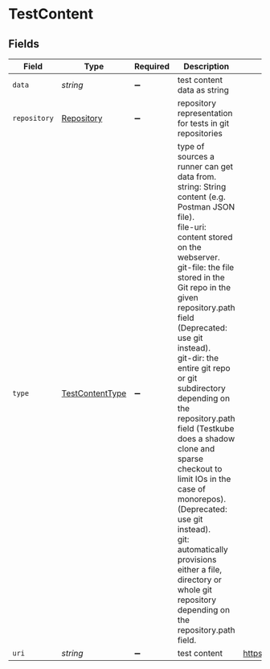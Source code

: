 # TestContent


## Fields

| Field                                                                                                                                                                                                                                                                                                                                                                                                                                                                                                                                                                                                   | Type                                                                                                                                                                                                                                                                                                                                                                                                                                                                                                                                                                                                    | Required                                                                                                                                                                                                                                                                                                                                                                                                                                                                                                                                                                                                | Description                                                                                                                                                                                                                                                                                                                                                                                                                                                                                                                                                                                             | Example                                                                                                                                                                                                                                                                                                                                                                                                                                                                                                                                                                                                 |
| ------------------------------------------------------------------------------------------------------------------------------------------------------------------------------------------------------------------------------------------------------------------------------------------------------------------------------------------------------------------------------------------------------------------------------------------------------------------------------------------------------------------------------------------------------------------------------------------------------- | ------------------------------------------------------------------------------------------------------------------------------------------------------------------------------------------------------------------------------------------------------------------------------------------------------------------------------------------------------------------------------------------------------------------------------------------------------------------------------------------------------------------------------------------------------------------------------------------------------- | ------------------------------------------------------------------------------------------------------------------------------------------------------------------------------------------------------------------------------------------------------------------------------------------------------------------------------------------------------------------------------------------------------------------------------------------------------------------------------------------------------------------------------------------------------------------------------------------------------- | ------------------------------------------------------------------------------------------------------------------------------------------------------------------------------------------------------------------------------------------------------------------------------------------------------------------------------------------------------------------------------------------------------------------------------------------------------------------------------------------------------------------------------------------------------------------------------------------------------- | ------------------------------------------------------------------------------------------------------------------------------------------------------------------------------------------------------------------------------------------------------------------------------------------------------------------------------------------------------------------------------------------------------------------------------------------------------------------------------------------------------------------------------------------------------------------------------------------------------- |
| `data`                                                                                                                                                                                                                                                                                                                                                                                                                                                                                                                                                                                                  | *string*                                                                                                                                                                                                                                                                                                                                                                                                                                                                                                                                                                                                | :heavy_minus_sign:                                                                                                                                                                                                                                                                                                                                                                                                                                                                                                                                                                                      | test content data as string                                                                                                                                                                                                                                                                                                                                                                                                                                                                                                                                                                             |                                                                                                                                                                                                                                                                                                                                                                                                                                                                                                                                                                                                         |
| `repository`                                                                                                                                                                                                                                                                                                                                                                                                                                                                                                                                                                                            | [Repository](../../models/shared/repository.md)                                                                                                                                                                                                                                                                                                                                                                                                                                                                                                                                                         | :heavy_minus_sign:                                                                                                                                                                                                                                                                                                                                                                                                                                                                                                                                                                                      | repository representation for tests in git repositories                                                                                                                                                                                                                                                                                                                                                                                                                                                                                                                                                 |                                                                                                                                                                                                                                                                                                                                                                                                                                                                                                                                                                                                         |
| `type`                                                                                                                                                                                                                                                                                                                                                                                                                                                                                                                                                                                                  | [TestContentType](../../models/shared/testcontenttype.md)                                                                                                                                                                                                                                                                                                                                                                                                                                                                                                                                               | :heavy_minus_sign:                                                                                                                                                                                                                                                                                                                                                                                                                                                                                                                                                                                      | type of sources a runner can get data from.<br/>  string: String content (e.g. Postman JSON file).<br/>  file-uri: content stored on the webserver.<br/>  git-file: the file stored in the Git repo in the given repository.path field (Deprecated: use git instead).<br/>  git-dir: the entire git repo or git subdirectory depending on the  repository.path field (Testkube does a shadow clone and sparse checkout to limit IOs in the case of monorepos). (Deprecated: use git instead).<br/>  git: automatically provisions either a file, directory or whole git repository depending on the repository.path field.<br/> |                                                                                                                                                                                                                                                                                                                                                                                                                                                                                                                                                                                                         |
| `uri`                                                                                                                                                                                                                                                                                                                                                                                                                                                                                                                                                                                                   | *string*                                                                                                                                                                                                                                                                                                                                                                                                                                                                                                                                                                                                | :heavy_minus_sign:                                                                                                                                                                                                                                                                                                                                                                                                                                                                                                                                                                                      | test content                                                                                                                                                                                                                                                                                                                                                                                                                                                                                                                                                                                            | https://github.com/kubeshop/testkube                                                                                                                                                                                                                                                                                                                                                                                                                                                                                                                                                                    |